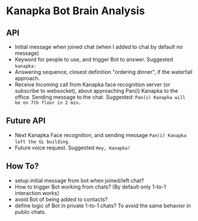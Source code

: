 Kanapka Bot Brain Analysis
===

## API
- Initial message when joined chat (when I added to chat by default no message)
- Keyword for people to use, and trigger Bot to answer. Suggested `kanapka: `
- Answering sequence, closest definition "ordering dinner", if the waterfall approach.
- Receive Incoming call from Kanapka face recognition server (or subscribe to websocket), about approaching Pan(i) Kanapka to the office. Sending message to the chat. Suggested: `Pan(i) Kanapka will be on 7th floor in 2 min.`


## Future API
- Next Kanapka Face recognition, and sending message `Pan(i) Kanapka left the GL building`.
- Future voice request. Suggested `Hey, Kanapka!`

## How To?
- setup initial message from bot when joined/left chat?
- How to trigger Bot working from chats? (By default only 1-to-1 interaction works)
- avoid Bot of being added to contacts?
- define logic of Bot in private 1-to-1 chats? To avoid the same behavior in public chats.